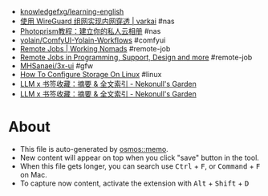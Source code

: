 - [knowledgefxg/learning-english](https://github.com/knowledgefxg/learning-english)
- [使用 WireGuard 组网实现内网穿透 | varkai](https://varkai.com/posts/operation/use-wireguard-networking-to-achieve-intranet-penetration/) #nas
- [Photoprism教程：建立你的私人云相册](https://taoofcoding.tech/blogs/2024-01-07/the-tutor-of-build-your-photopri) #nas
- [yolain/ComfyUI-Yolain-Workflows](https://github.com/yolain/ComfyUI-Yolain-Workflows) #comfyui
- [Remote Jobs | Working Nomads](https://www.workingnomads.com/jobs) #remote-job
- [Remote Jobs in Programming, Support, Design and more](https://remotive.com/) #remote-job
- [MHSanaei/3x-ui](https://github.com/MHSanaei/3x-ui) #gfw
- [How To Configure Storage On Linux](https://embeddedprojects101.com/the-beginners-guide-to-linux-storage-configuration/) #linux
- [LLM x 书签收藏：摘要 & 全文索引 - Nekonull's Garden](https://nekonull.me/posts/llm_x_bookmark/)
- [LLM x 书签收藏：摘要 & 全文索引 - Nekonull's Garden](https://nekonull.me/posts/llm_x_bookmark/)

# About

- This file is auto-generated by [osmos::memo](https://github.com/osmoscraft/osmosmemo).
- New content will appear on top when you click "save" button in the tool.
- When this file gets longer, you can search use <kbd>Ctrl</kbd> + <kbd>F</kbd>, or <kbd>Command</kbd> + <kbd>F</kbd> on Mac.
- To capture now content, activate the extension with <kbd>Alt</kbd> + <kbd>Shift</kbd> + <kbd>D</kbd>
